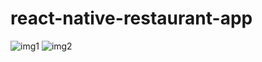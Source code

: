 # react-native-restaurant-app
![img1](https://github.com/emrreucar/react-native-restaurant-app/assets/111085998/ead542ed-41d2-4e3d-8e34-300a51156a96)
![img2](https://github.com/emrreucar/react-native-restaurant-app/assets/111085998/210095c9-d9ea-4e60-9ab6-48701e5fa658)
